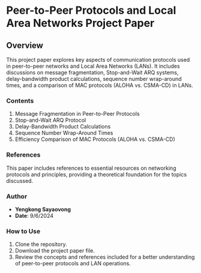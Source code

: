 # Peer-to-Peer Protocols and Local Area Networks Project Paper

## Overview
This project paper explores key aspects of communication protocols used in peer-to-peer networks and Local Area Networks (LANs). It includes discussions on message fragmentation, Stop-and-Wait ARQ systems, delay-bandwidth product calculations, sequence number wrap-around times, and a comparison of MAC protocols (ALOHA vs. CSMA-CD) in LANs.

### Contents
1. Message Fragmentation in Peer-to-Peer Protocols
2. Stop-and-Wait ARQ Protocol
3. Delay-Bandwidth Product Calculations
4. Sequence Number Wrap-Around Times
5. Efficiency Comparison of MAC Protocols (ALOHA vs. CSMA-CD)

### References
This paper includes references to essential resources on networking protocols and principles, providing a theoretical foundation for the topics discussed.

### Author
- **Yengkong Sayaovong**
- **Date**: 9/6/2024

### How to Use
1. Clone the repository.
2. Download the project paper file.
3. Review the concepts and references included for a better understanding of peer-to-peer protocols and LAN operations.
